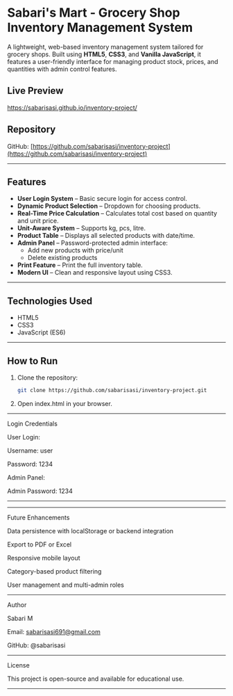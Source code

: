 

# Sabari's Mart - Grocery Shop Inventory Management System

A lightweight, web-based inventory management system tailored for grocery shops. Built using **HTML5**, **CSS3**, and **Vanilla JavaScript**, it features a user-friendly interface for managing product stock, prices, and quantities with admin control features.

## Live Preview

https://sabarisasi.github.io/inventory-project/

## Repository

GitHub: [https://github.com/sabarisasi/inventory-project](https://github.com/sabarisasi/inventory-project)

---

## Features

- **User Login System** – Basic secure login for access control.
- **Dynamic Product Selection** – Dropdown for choosing products.
- **Real-Time Price Calculation** – Calculates total cost based on quantity and unit price.
- **Unit-Aware System** – Supports kg, pcs, litre.
- **Product Table** – Displays all selected products with date/time.
- **Admin Panel** – Password-protected admin interface:
  - Add new products with price/unit
  - Delete existing products
- **Print Feature** – Print the full inventory table.
- **Modern UI** – Clean and responsive layout using CSS3.

---

## Technologies Used

- HTML5  
- CSS3  
- JavaScript (ES6)

---

## How to Run

1. Clone the repository:
   ```bash
   git clone https://github.com/sabarisasi/inventory-project.git

2. Open index.html in your browser.




---

Login Credentials

User Login:

Username: user

Password: 1234


Admin Panel:

Admin Password: 1234




---





---

Future Enhancements

Data persistence with localStorage or backend integration

Export to PDF or Excel

Responsive mobile layout

Category-based product filtering

User management and multi-admin roles



---

Author

Sabari M

Email: sabarisasi691@gmail.com

GitHub: @sabarisasi



---

License

This project is open-source and available for educational use.

---
